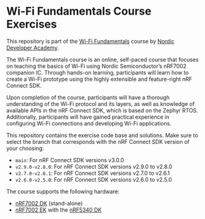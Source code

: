 # Wi-Fi Fundamentals Course Exercises
This repository is part of the [Wi-Fi Fundamentals](https://academy.nordicsemi.com/courses/wi-fi-fundamentals/) course by [Nordic Developer Academy](https://academy.nordicsemi.com).

The Wi-Fi Fundamentals course is an online, self-paced course that focuses on teaching the basics of Wi-Fi using Nordic Semiconductor’s nRF7002 companion IC. Through hands-on learning, participants will learn how to create a Wi-Fi prototype using the highly extensible and feature-right nRF Connect SDK.

Upon completion of the course, participants will have a thorough understanding of the Wi-Fi protocol and its layers, as well as knowledge of available APIs in the nRF Connect SDK, which is based on the Zephyr RTOS. Additionally, participants will have gained practical experience in configuring Wi-Fi connections and developing Wi-Fi applications.

This repository contains the exercise code base and solutions. Make sure to select the branch that corresponds with the nRF Connect SDK version of your choosing:

 - <code>main</code>: For nRF Connect SDK versions v3.0.0
 - <code>v2.9.0-v2.8.0</code>: For nRF Connect SDK versions v2.9.0 to v2.8.0
 - <code>v2.7.0-v2.6.1</code>: For nRF Connect SDK versions v2.7.0 to v2.6.1
 - <code>v2.6.0-v2.5.0</code>: For nRF Connect SDK versions v2.6.0 to v2.5.0

The course supports the following hardware:
 - [nRF7002 DK](https://www.nordicsemi.com/Products/Development-hardware/nRF7002-DK) (stand-alone)
 - [nRF7002 EK](https://www.nordicsemi.com/Products/Development-hardware/nRF7002-EK) with the [nRF5340 DK](https://www.nordicsemi.com/Software-and-tools/Development-Kits/nRF5340-DK)